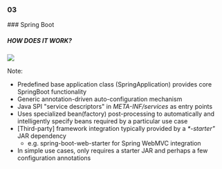 
<h3 class="chapter-number">03</h3>
### Spring Boot

##### HOW DOES IT WORK?

<img src="images/spring_boot_internals.svg" class />

Note:
* Predefined base application class (SpringApplication) provides core SpringBoot functionality 
* Generic annotation-driven auto-configuration mechanism
* Java SPI "service descriptors" in _META-INF/services_ as entry points
* Uses specialized bean(factory) post-processing to automatically and intelligently specify beans
required by a particular use case
* [Third-party] framework integration typically provided by a _*-starter"_ JAR dependency 
  * e.g. spring-boot-web-starter for Spring WebMVC integration
* In simple use cases, only requires a starter JAR and perhaps a few configuration annotations